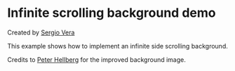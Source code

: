 # Infinite scrolling background demo

Created by [Sergio Vera](https://github.com/svera)

This example shows how to implement an infinite side scrolling background.

Credits to [Peter Hellberg](https://github.com/peterhellberg) for the improved background image.
